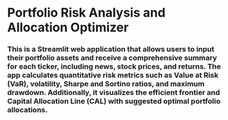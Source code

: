 # Portfolio Risk Analysis and Allocation Optimizer

### This is  a Streamlit web application that allows users to input their portfolio assets and receive a comprehensive summary for each ticker, including news, stock prices, and returns. The app calculates quantitative risk metrics such as Value at Risk (VaR), volatility, Sharpe and Sortino ratios, and maximum drawdown. Additionally, it visualizes the efficient frontier and Capital Allocation Line (CAL) with suggested optimal portfolio allocations.
